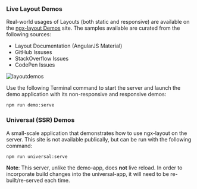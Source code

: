 ### Live Layout Demos

Real-world usages of Layouts (both static and responsive) are available on the
[ngx-layout Demos](https://tburleson-layouts-demos.firebaseapp.com/#/responsive) site. The samples available are
curated from the following sources:

- Layout Documentation (AngularJS Material)
- GitHub Issuses
- StackOverflow Issues
- CodePen Issues

![layoutdemos](https://cloud.githubusercontent.com/assets/210413/19868966/511c8eea-9f78-11e6-9692-7a23f399b502.jpg)

Use the following Terminal command to start the server and launch the demo application with its non-responsive and
responsive demos:

```
npm run demo:serve
```

### Universal (SSR) Demos

A small-scale application that demonstrates how to use ngx-layout on the server. This site is not
available publically, but can be run with the following command:

`npm run universal:serve`

**Note**: This server, unlike the demo-app, does **not** live reload. In order to incorporate build
changes into the universal-app, it will need to be re-built/re-served each time.
